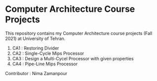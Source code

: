 # Computer Architecture Course Projects
This repository contains my Computer Architecture course projects (Fall 2021) at University of Tehran.

1. CA1 : Restoring Divider
2. CA2 : Single-Cycle Mips Processor
3. CA3 : Design a Multi-Cycel Processor with given properties
4. CA4 : Pipe-Line Mips Processor

Contributor : Nima Zamanpour
